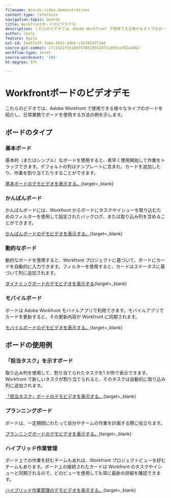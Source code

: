 ```yaml
---
filename: boards-video-demonstrations
content-type: reference
navigation-topic: boards
title: Workfrontボードのビデオデモ
description: これらのビデオでは、Adobe Workfront で使用できる様々なタイプのボードを紹介し、日常業務でボードを使用する方法の例を示します。
author: Jenny
feature: Agile
exl-id: 54a5fe37-7a0a-45b1-a0bb-c5e345d3f34d
source-git-commit: c711541f3e166f9700195420711d95ce782a44b2
workflow-type: tm+mt
source-wordcount: '345'
ht-degree: 97%

---
```


# Workfrontボードのビデオデモ

<!--Audited: 12/2023-->

これらのビデオでは、Adobe Workfront で使用できる様々なタイプのボードを紹介し、日常業務でボードを使用する方法の例を示します。

## ボードのタイプ

### 基本ボード

基本的（またはシンプル）なボードを使用すると、素早く使用開始して作業をトラックできます。デフォルトの列はテンプレートに含まれ、カードを追加したり、作業を割り当てたりすることができます。

[基本ボードのデモビデオを表示する。](https://video.tv.adobe.com/v/3416382/){target=_blank}

### かんばんボード

かんばんボードには、Workfront からボードにタスクやイシューを取り込むためのフィルターを使用して設定されたバックログ、または取り込み列を含めることができます。

[かんばんボードのデモビデオを表示する。](https://video.tv.adobe.com/v/3416383/){target=_blank}

### 動的なボード

動的なボードを使用すると、Workfront プロジェクトに基づいて、ボードにカードを自動的に入力できます。フィルターを使用すると、カードはステータスに基づいて列に追加されます。

[ダイナミックボードのデモビデオを表示する](https://video.tv.adobe.com/v/3422404/){target=_blank}

### モバイルボード

ボードは Adobe Workfront モバイルアプリで利用できます。モバイルアプリでカードを更新すると、その更新内容が Workfront に同期されます。

[モバイルボードのデモビデオを表示する。](https://video.tv.adobe.com/v/3416379/){target=_blank}

## ボードの使用例

### 「担当タスク」を示すボード

取り込み列を使用して、割り当てられたタスクを1 か所で表示できます。Workfront で新しいタスクが割り当てられると、そのタスクは自動的に取り込み列に追加されます。

[「担当タスク」ボードのデモビデオを表示する。](https://video.tv.adobe.com/v/3416378/){target=_blank}

### プランニングボード

ボードは、一定期間にわたって自分やチームの作業を計画する際に役立ちます。

[プランニングボードのデモビデオを表示する。](https://video.tv.adobe.com/v/3416380/){target=_blank}

### ハイブリッド作業管理

ボード上での作業を好むチームもあれば、Workfront プロジェクトビューを好むチームもあります。ボード上の接続されたカードは Workfront のタスクやイシューと同期されるので、どのビューを使用しても常に最新の詳細を確認できます。

[ハイブリッド作業管理のデモビデオを表示する。](https://video.tv.adobe.com/v/3416381/){target=_blank}
